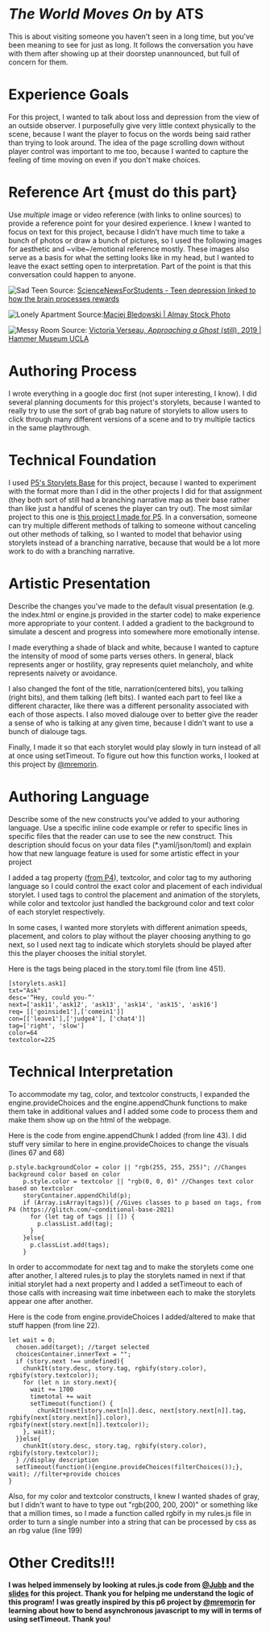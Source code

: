 # *The World Moves On* by ATS

This is about visiting someone you haven't seen in a long time, but you've been meaning to see for just as long. It follows the conversation you have with them after showing up at their doorstep unannounced, but full of concern for them.


# Experience Goals
For this project, I wanted to talk about loss and depression from the view of an outside observer. I purposefully give very little context physically to the scene, because I want the player to focus on the words being said rather than trying to look around. The idea of the page scrolling down without player control was important to me too, because I wanted to capture the feeling of time moving on even if you don't make choices.

# Reference Art {must do this part}
Use *multiple* image or video reference (with links to online sources) to provide a reference point for your desired experience.
I knew I wanted to focus on text for this project, because I didn't have much time to take a bunch of photos or draw a bunch of pictures, so I used the following images for aesthetic and ~vibe~/emotional reference mostly. These images also serve as a basis for what the setting looks like in my head, but I wanted to leave the exact setting open to interpretation. Part of the point is that this conversation could happen to anyone.

![Sad Teen](https://cdn.glitch.me/a754d412-0134-40c4-a888-3e7e000c1f87%2F1440_teen_depression_reward_system_feat-1030x580.jpg?v=1638572303795)
Source: [ScienceNewsForStudents - Teen depression linked to how the brain processes rewards](https://www.sciencenewsforstudents.org/article/teen-depression-sadness-brain-processes-rewards)

![Lonely Apartment](https://cdn.glitch.me/a754d412-0134-40c4-a888-3e7e000c1f87%2Fmpkrmr.jpg?v=1638572305735)
Source:[Maciej Bledowski | Almay Stock Photo](https://www.alamy.com/black-and-white-picture-of-an-old-building-with-fire-escapes-new-york-city-usa-image186061815.html)

![Messy Room](https://cdn.glitch.me/a754d412-0134-40c4-a888-3e7e000c1f87%2FVictoria%20Verseau_%20Approaching%20a%20Ghost%2C%202019_Bonniers%20Konsthall%2C%20Stockholm%2C%20Sweden.jpg?v=1638572311668)
Source: [Victoria Verseau, *Approaching a Ghost* (still), 2019 | Hammer Museum UCLA](https://hammer.ucla.edu/online-artists-film-international-2021/victoria-verseau)

# Authoring Process
I wrote everything in a google doc first (not super interesting, I know). I did several planning documents for this project's storylets, because I wanted to really try to use the sort of grab bag nature of storylets to allow users to click through many different versions of a scene and to try multiple tactics in the same playthrough.

# Technical Foundation
I used [P5's Storylets Base](https://glitch.com/~storylets-base) for this project, because I wanted to experiment with the format more than I did in the other projects I did for that assignment (they both sort of still had a branching narrative map as their base rather than like just a handful of scenes the player can try out). The most similar project to this one is [this project I made for P5](https://glitch.com/edit/#!/design-2-0-beta). In a conversation, someone can try multiple different methods of talking to someone without canceling out other methods of talking, so I wanted to model that behavior using storylets instead of a branching narrative, because that would be a lot more work to do with a branching narrative.

# Artistic Presentation
Describe the changes you've made to the default visual presentation (e.g. the index.html or engine.js provided in the starter code) to make experience more appropriate to your content.
I added a gradient to the background to simulate a descent and progress into somewhere more emotionally intense.

I made everything a shade of black and white, because I wanted to capture the intensity of mood of some parts verses others. In general, black represents anger or hostility, gray represents quiet melancholy, and white represents naivety or avoidance.

I also changed the font of the title, narration(centered bits), you talking (right bits), and them talking (left bits). I wanted each part to feel like a different character, like there was a different personality associated with each of those aspects. I also moved dialouge over to better give the reader a sense of who is talking at any given time, because I didn't want to use a bunch of dialouge tags.

Finally, I made it so that each storylet would play slowly in turn instead of all at once using setTimeout. To figure out how this function works, I looked at this project by [@mremorin](https://glitch.com/edit/#!/p6-texting-simulator?path=js%2Fnarrator.js%3A44%3A25).

# Authoring Language
Describe some of the new constructs you've added to your authoring language. Use a specific inline code example or refer to specific lines in specific files that the reader can use to see the new construct. This description should focus on your data files (*.yaml/json/toml) and explain how that new language feature is used for some artistic effect in your project 

I added a tag property ([from P4](https://glitch.com/~conditional-base-2021)), textcolor, and color tag to my authoring language so I could control the exact color and placement of each individual storylet. I used tags to control the placement and animation of the storylets, while color and textcolor just handled the background color and text color of each storylet respectively.

In some cases, I wanted more storylets with different animation speeds, placement, and colors to play without the player choosing anything to go next, so I used next tag to indicate which storylets should be played after this the player chooses the initial storylet. 

Here is the tags being placed in the story.toml file (from line 451).

    [storylets.ask1]
    txt="Ask"
    desc='“Hey, could you-”'
    next=['ask11','ask12', 'ask13', 'ask14', 'ask15', 'ask16']
    req= [['goinside1'],['comein1']]
    con=[['leave1'],['judge4'], ['chat4']]
    tag=['right', 'slow']
    color=64
    textcolor=225

# Technical Interpretation
To accommodate my tag, color, and textcolor constructs, I expanded the engine.provideChoices and the engine.appendChunk functions to make them take in additional values and I added some code to process them and make them show up on the html of the webpage.

Here is the code from engine.appendChunk I added (from line 43). I did stuff very similar to here in engine.provideChoices to change the visuals (lines 67 and 68)

    p.style.backgroundColor = color || "rgb(255, 255, 255)"; //Changes background color based on color
        p.style.color = textcolor || "rgb(0, 0, 0)" //Changes text color based on textcolor
        storyContainer.appendChild(p);
        if (Array.isArray(tags)){ //Gives classes to p based on tags, from P4 (https://glitch.com/~conditional-base-2021)
          for (let tag of tags || []) {
            p.classList.add(tag);
          }
        }else{
          p.classList.add(tags);
        }
        
In order to accommodate for next tag and to make the storylets come one after another, I altered rules.js to play the storylets named in next if that initial storylet had a next property and I added a setTimeout to each of those calls with increasing wait time inbetween each to make the storylets appear one after another.

Here is the code from engine.provideChoices I added/altered to make that stuff happen (from line 22).

    let wait = 0;
      chosen.add(target); //target selected
      choicesContainer.innerText = "";
      if (story.next !== undefined){
        chunkIt(story.desc, story.tag, rgbify(story.color), rgbify(story.textcolor));
        for (let n in story.next){
          wait += 1700
          timetotal += wait
          setTimeout(function() {
            chunkIt(next[story.next[n]].desc, next[story.next[n]].tag, rgbify(next[story.next[n]].color), rgbify(next[story.next[n]].textcolor));
        }, wait); 
      }}else{
        chunkIt(story.desc, story.tag, rgbify(story.color), rgbify(story.textcolor));
      } //display description
      setTimeout(function(){engine.provideChoices(filterChoices());}, wait); //filter+provide choices
    }
    
Also, for my color and textcolor constructs, I knew I wanted shades of gray, but I didn't want to have to type out "rgb(200, 200, 200)" or something like that a million times, so I made a function called rgbify in my rules.js file in order to turn a single number into a string that can be processed by css as an rbg value (line 199)


# Other Credits!!!
__I was helped immensely by looking at rules.js code from [@Jubb](https://glitch.com/~p5-dog-park-fun) and the [slides](https://docs.google.com/presentation/d/1f8lA_Gt4ZmcDV0SsYX26qWxr55e1my0yWo1wecNptOA/edit#slide=id.g1021c955cfb_0_83) for this project. Thank you for helping me understand the logic of this program!__
__I was greatly inspired by this p6 project by [@mremorin](https://glitch.com/edit/#!/p6-texting-simulator?path=js%2Fnarrator.js%3A44%3A25) for learning about how to bend asynchronous javascript to my will in terms of using setTimeout. Thank you!__
